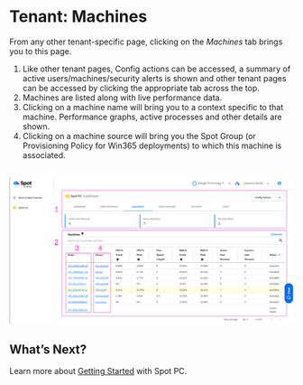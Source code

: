 <meta name="robots" content="noindex">

# Tenant: Machines
From any other tenant-specific page, clicking on the _Machines_ tab brings you to this page.

1. Like other tenant pages, Config actions can be accessed, a summary of active users/machines/security alerts is shown and other tenant pages can be accessed by clicking the appropriate tab across the top.  
2. Machines are listed along with live performance data.  
3. Clicking on a machine name will bring you to a context specific to that machine. Performance graphs, active processes and other details are shown.
4. Clicking on a machine source will bring you the Spot Group (or Provisioning Policy for Win365 deployments) to which this machine is associated.

<br><a href="https://docs.spot.io/spot-pc/_media/features-spot-pc-console-tenant-machines-01.png" target="_blank"><img src="/spot-pc/_media/features-spot-pc-console-tenant-machines-01.png" alt="Click to Enlarge" width="1000"> </a>

## What’s Next?

Learn more about [Getting Started](spot-pc/getting-started/) with Spot PC.
